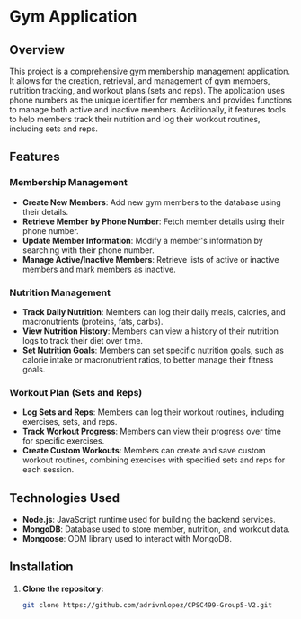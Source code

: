# Gym Application

## Overview

This project is a comprehensive gym membership management application. It allows for the creation, retrieval, and management of gym members, nutrition tracking, and workout plans (sets and reps). The application uses phone numbers as the unique identifier for members and provides functions to manage both active and inactive members. Additionally, it features tools to help members track their nutrition and log their workout routines, including sets and reps.

## Features

### Membership Management

- **Create New Members**: Add new gym members to the database using their details.
- **Retrieve Member by Phone Number**: Fetch member details using their phone number.
- **Update Member Information**: Modify a member's information by searching with their phone number.
- **Manage Active/Inactive Members**: Retrieve lists of active or inactive members and mark members as inactive.

### Nutrition Management

- **Track Daily Nutrition**: Members can log their daily meals, calories, and macronutrients (proteins, fats, carbs).
- **View Nutrition History**: Members can view a history of their nutrition logs to track their diet over time.
- **Set Nutrition Goals**: Members can set specific nutrition goals, such as calorie intake or macronutrient ratios, to better manage their fitness goals.

### Workout Plan (Sets and Reps)

- **Log Sets and Reps**: Members can log their workout routines, including exercises, sets, and reps.
- **Track Workout Progress**: Members can view their progress over time for specific exercises.
- **Create Custom Workouts**: Members can create and save custom workout routines, combining exercises with specified sets and reps for each session.

## Technologies Used

- **Node.js**: JavaScript runtime used for building the backend services.
- **MongoDB**: Database used to store member, nutrition, and workout data.
- **Mongoose**: ODM library used to interact with MongoDB.

## Installation

1. **Clone the repository:**
   ```bash
   git clone https://github.com/adrivnlopez/CPSC499-Group5-V2.git
   ```
